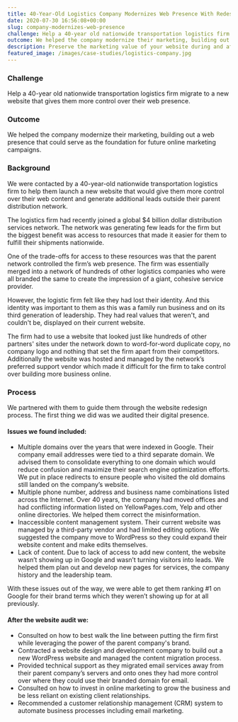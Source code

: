 ```yaml
---
title: 40-Year-Old Logistics Company Modernizes Web Presence With Redesign
date: 2020-07-30 16:56:08+00:00
slug: company-modernizes-web-presence
challenge: Help a 40-year old nationwide transportation logistics firm migrate to a new website that gives them more control over their web presence.
outcome: We helped the company modernize their marketing, building out a web presence that could serve as the foundation for future online marketing campaigns.
description: Preserve the marketing value of your website during and after the redesign process.
featured_image: /images/case-studies/logistics-company.jpg
---
```


### Challenge

Help a 40-year old nationwide transportation logistics firm migrate to a new website that gives them more control over their web presence.

### Outcome

We helped the company modernize their marketing, building out a web presence that could serve as the foundation for future online marketing campaigns.

### Background

We were contacted by a 40-year-old nationwide transportation logistics firm to help them launch a new website that would give them more control over their web content and generate additional leads outside their parent distribution network.

The logistics firm had recently joined a global $4 billion dollar distribution services network. The network was generating few leads for the firm but the biggest benefit was access to resources that made it easier for them to fulfill their shipments nationwide.

One of the trade-offs for access to these resources was that the parent network controlled the firm’s web presence. The firm was essentially merged into a network of hundreds of other logistics companies who were all branded the same to create the impression of a giant, cohesive service provider.

However, the logistic firm felt like they had lost their identity. And this identity was important to them as this was a family run business and on its third generation of leadership. They had real values that weren't, and couldn't be, displayed on their current website.

The firm had to use a website that looked just like hundreds of other partners' sites under the network down to word-for-word duplicate copy, no company logo and nothing that set the firm apart from their competitors. Additionally the website was hosted and managed by the network’s preferred support vendor which made it difficult for the firm to take control over building more business online.

### Process

We partnered with them to guide them through the website redesign process. The first thing we did was we audited their digital presence.


#### Issues we found included:

  * Multiple domains over the years that were indexed in Google. Their company email addresses were tied to a third separate domain. We advised them to consolidate everything to one domain which would reduce confusion and maximize their search engine optimization efforts. We put in place redirects to ensure people who visited the old domains still landed on the company’s website.
  * Multiple phone number, address and business name combinations listed across the Internet. Over 40 years, the company had moved offices and had conflicting information listed on YellowPages.com, Yelp and other online directories. We helped them correct the misinformation.
  * Inaccessible content management system. Their current website was managed by a third-party vendor and had limited editing options. We suggested the company move to WordPress so they could expand their website content and make edits themselves.
  * Lack of content. Due to lack of access to add new content, the website wasn’t showing up in Google and wasn’t turning visitors into leads. We helped them plan out and develop new pages for services, the company history and the leadership team.

With these issues out of the way, we were able to get them ranking #1 on Google for their brand terms which they weren’t showing up for at all previously.

#### After the website audit we:

  * Consulted on how to best walk the line between putting the firm first while leveraging the power of the parent company's brand.
  * Contracted a website design and development company to build out a new WordPress website and managed the content migration process.
  * Provided technical support as they migrated email services away from their parent company’s servers and onto ones they had more control over where they could use their branded domain for email.
  * Consulted on how to invest in online marketing to grow the business and be less reliant on existing client relationships.
  * Recommended a customer relationship management (CRM) system to automate business processes including email marketing.